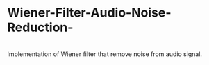 # Wiener-Filter-Audio-Noise-Reduction-
<br>Implementation of Wiener filter that remove noise from audio signal.
